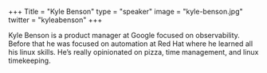 +++
Title = "Kyle Benson"
type = "speaker"
image = "kyle-benson.jpg"
twitter = "kyleabenson"
+++

Kyle Benson is a product manager at Google focused on observability. Before that he was focused on automation at Red Hat where he learned all his linux skills. He’s really opinionated on pizza, time management, and linux timekeeping.
